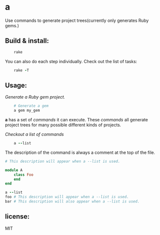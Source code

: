 # a
Use commands to generate project trees(currently only generates Ruby gems.)

## Build & install:
```ruby
    rake
```

You can also do each step individually. Check out the list of tasks:
```ruby
    rake -T
```

## Usage:
*Generate a Ruby gem project.*
```ruby
    # Generate a gem
    a gem my_gem
```

**a** has a set of *commands* it can execute. These *commands* all
generate project trees for many possible different kinds of projects.

*Checkout a list of commands*
```ruby
    a --list
```
The description of the command is always a comment at the top of the file.
```ruby
# This description will appear when a --list is used.

module A
    class Foo
    end
end

a --list
foo # This description will appear when a --list is used.
bar # This description will also appear when a --list is used.
```

## license:
MIT
